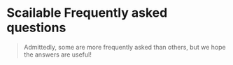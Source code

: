 # Scailable Frequently asked questions
> Admittedly, some are more frequently asked than others, but we hope the answers are useful!


